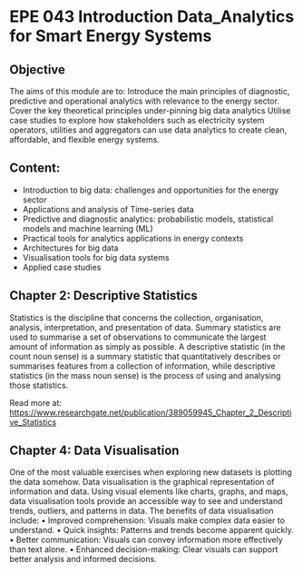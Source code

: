 # EPE 043 Introduction Data_Analytics for Smart Energy Systems
## Objective
The aims of this module are to:
Introduce the main principles of diagnostic, predictive and operational analytics with relevance to the energy sector.
Cover the key theoretical principles under-pinning big data analytics
Utilise case studies to explore how stakeholders such as electricity system operators, utilities and aggregators can use data analytics to create clean, affordable, and flexible energy systems.
## 


## Content:
* Introduction to big data: challenges and opportunities for the energy sector
* Applications and analysis of Time-series data
* Predictive and diagnostic analytics: probabilistic models, statistical models and machine learning (ML)
* Practical tools for analytics applications in energy contexts
* Architectures for big data
* Visualisation tools for big data systems
* Applied case studies


## Chapter 2: Descriptive Statistics
Statistics is the discipline that concerns the collection, organisation, analysis, interpretation, and presentation of data.
Summary statistics are used to summarise a set of observations to communicate the largest amount of information as simply as possible.
A descriptive statistic (in the count noun sense) is a summary statistic that quantitatively describes or summarises features from a collection of information, while descriptive statistics (in the mass noun sense) is the process of using and analysing those statistics. 

Read more at: https://www.researchgate.net/publication/389059945_Chapter_2_Descriptive_Statistics 

## Chapter 4: Data Visualisation 
One of the most valuable exercises when exploring new datasets is plotting the data somehow. Data visualisation is the graphical representation of information and data. Using visual elements like charts, graphs, and maps, data visualisation tools provide an accessible way to see and understand trends, outliers, and patterns in data.
The benefits of data visualisation include:
•	Improved comprehension: Visuals make complex data easier to understand.
•	Quick insights: Patterns and trends become apparent quickly.
•	Better communication: Visuals can convey information more effectively than text alone.
•	Enhanced decision-making: Clear visuals can support better analysis and informed decisions.

